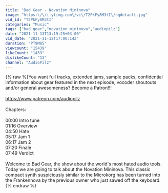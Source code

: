 ```yaml
---
title: "Bad Gear - Novation Mininova"
image: "https:\/\/i.ytimg.com\/vi\/T2PkFy8M3tI\/hqdefault.jpg"
vid_id: "T2PkFy8M3tI"
categories: "Music"
tags: ["bad gear","novation mininova","audiopilz"]
date: "2021-11-13T13:19:25+03:00"
vid_date: "2021-11-12T17:00:14Z"
duration: "PT9M8S"
viewcount: "15439"
likeCount: "1439"
dislikeCount: "13"
channel: "AudioPilz"
---
```

{% raw %}You want full tracks, extended jams, sample packs, confidential information about gear featured in the next episode, vocoder shoutouts and/or general awesomeness? Become a Patron!!!<br /><br /><a rel="nofollow" target="blank" href="https://www.patreon.com/audiopilz">https://www.patreon.com/audiopilz</a><br /><br />Chapters:<br /><br />00:00 Intro tune<br />01:16 Overview<br />04:50 Hate<br />05:17 Jam 1<br />06:17 Jam 2<br />07:20 Finale<br />07:49 Verdict<br /><br />Welcome to Bad Gear, the show about the world's most hated audio tools. Today we are going to talk about the Novation Mininova. This classic compact synth suspiciously similar to the Microkorg has been turned into the Frankennova by the previous owner who just sawed off the keyboard.{% endraw %}
